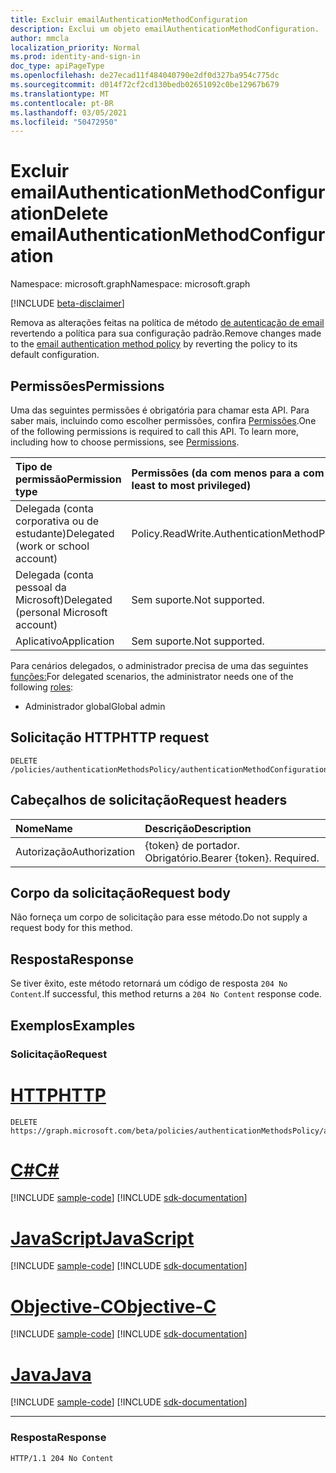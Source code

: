 ```yaml
---
title: Excluir emailAuthenticationMethodConfiguration
description: Exclui um objeto emailAuthenticationMethodConfiguration.
author: mmcla
localization_priority: Normal
ms.prod: identity-and-sign-in
doc_type: apiPageType
ms.openlocfilehash: de27ecad11f484040790e2df0d327ba954c775dc
ms.sourcegitcommit: d014f72cf2cd130bedb02651092c0be12967b679
ms.translationtype: MT
ms.contentlocale: pt-BR
ms.lasthandoff: 03/05/2021
ms.locfileid: "50472950"
---
```

# <a name="delete-emailauthenticationmethodconfiguration"></a><span data-ttu-id="2cd40-103">Excluir emailAuthenticationMethodConfiguration</span><span class="sxs-lookup"><span data-stu-id="2cd40-103">Delete emailAuthenticationMethodConfiguration</span></span>

<span data-ttu-id="2cd40-104">Namespace: microsoft.graph</span><span class="sxs-lookup"><span data-stu-id="2cd40-104">Namespace: microsoft.graph</span></span>

[!INCLUDE [beta-disclaimer](../../includes/beta-disclaimer.md)]

<span data-ttu-id="2cd40-105">Remova as alterações feitas na política de método [de autenticação de email](../resources/emailauthenticationmethodconfiguration.md) revertendo a política para sua configuração padrão.</span><span class="sxs-lookup"><span data-stu-id="2cd40-105">Remove changes made to the [email authentication method policy](../resources/emailauthenticationmethodconfiguration.md) by reverting the policy to its default configuration.</span></span>

## <a name="permissions"></a><span data-ttu-id="2cd40-106">Permissões</span><span class="sxs-lookup"><span data-stu-id="2cd40-106">Permissions</span></span>
<span data-ttu-id="2cd40-p101">Uma das seguintes permissões é obrigatória para chamar esta API. Para saber mais, incluindo como escolher permissões, confira [Permissões](/graph/permissions-reference).</span><span class="sxs-lookup"><span data-stu-id="2cd40-p101">One of the following permissions is required to call this API. To learn more, including how to choose permissions, see [Permissions](/graph/permissions-reference).</span></span>

|<span data-ttu-id="2cd40-109">Tipo de permissão</span><span class="sxs-lookup"><span data-stu-id="2cd40-109">Permission type</span></span>|<span data-ttu-id="2cd40-110">Permissões (da com menos para a com mais privilégios)</span><span class="sxs-lookup"><span data-stu-id="2cd40-110">Permissions (from least to most privileged)</span></span>|
|:---|:---|
|<span data-ttu-id="2cd40-111">Delegada (conta corporativa ou de estudante)</span><span class="sxs-lookup"><span data-stu-id="2cd40-111">Delegated (work or school account)</span></span>|<span data-ttu-id="2cd40-112">Policy.ReadWrite.AuthenticationMethod</span><span class="sxs-lookup"><span data-stu-id="2cd40-112">Policy.ReadWrite.AuthenticationMethod</span></span>|
|<span data-ttu-id="2cd40-113">Delegada (conta pessoal da Microsoft)</span><span class="sxs-lookup"><span data-stu-id="2cd40-113">Delegated (personal Microsoft account)</span></span>|<span data-ttu-id="2cd40-114">Sem suporte.</span><span class="sxs-lookup"><span data-stu-id="2cd40-114">Not supported.</span></span>|
|<span data-ttu-id="2cd40-115">Aplicativo</span><span class="sxs-lookup"><span data-stu-id="2cd40-115">Application</span></span>|<span data-ttu-id="2cd40-116">Sem suporte.</span><span class="sxs-lookup"><span data-stu-id="2cd40-116">Not supported.</span></span>|

<span data-ttu-id="2cd40-117">Para cenários delegados, o administrador precisa de uma das seguintes [funções:](/azure/active-directory/users-groups-roles/directory-assign-admin-roles#available-roles)</span><span class="sxs-lookup"><span data-stu-id="2cd40-117">For delegated scenarios, the administrator needs one of the following [roles](/azure/active-directory/users-groups-roles/directory-assign-admin-roles#available-roles):</span></span>

* <span data-ttu-id="2cd40-118">Administrador global</span><span class="sxs-lookup"><span data-stu-id="2cd40-118">Global admin</span></span>

## <a name="http-request"></a><span data-ttu-id="2cd40-119">Solicitação HTTP</span><span class="sxs-lookup"><span data-stu-id="2cd40-119">HTTP request</span></span>

<!-- {
  "blockType": "ignored"
}
-->

```http
DELETE /policies/authenticationMethodsPolicy/authenticationMethodConfigurations/email
```

## <a name="request-headers"></a><span data-ttu-id="2cd40-120">Cabeçalhos de solicitação</span><span class="sxs-lookup"><span data-stu-id="2cd40-120">Request headers</span></span>

|<span data-ttu-id="2cd40-121">Nome</span><span class="sxs-lookup"><span data-stu-id="2cd40-121">Name</span></span>|<span data-ttu-id="2cd40-122">Descrição</span><span class="sxs-lookup"><span data-stu-id="2cd40-122">Description</span></span>|
|:---|:---|
|<span data-ttu-id="2cd40-123">Autorização</span><span class="sxs-lookup"><span data-stu-id="2cd40-123">Authorization</span></span>|<span data-ttu-id="2cd40-p102">{token} de portador. Obrigatório.</span><span class="sxs-lookup"><span data-stu-id="2cd40-p102">Bearer {token}. Required.</span></span>|

## <a name="request-body"></a><span data-ttu-id="2cd40-126">Corpo da solicitação</span><span class="sxs-lookup"><span data-stu-id="2cd40-126">Request body</span></span>

<span data-ttu-id="2cd40-127">Não forneça um corpo de solicitação para esse método.</span><span class="sxs-lookup"><span data-stu-id="2cd40-127">Do not supply a request body for this method.</span></span>

## <a name="response"></a><span data-ttu-id="2cd40-128">Resposta</span><span class="sxs-lookup"><span data-stu-id="2cd40-128">Response</span></span>

<span data-ttu-id="2cd40-129">Se tiver êxito, este método retornará um código de resposta `204 No Content`.</span><span class="sxs-lookup"><span data-stu-id="2cd40-129">If successful, this method returns a `204 No Content` response code.</span></span>

## <a name="examples"></a><span data-ttu-id="2cd40-130">Exemplos</span><span class="sxs-lookup"><span data-stu-id="2cd40-130">Examples</span></span>

### <a name="request"></a><span data-ttu-id="2cd40-131">Solicitação</span><span class="sxs-lookup"><span data-stu-id="2cd40-131">Request</span></span>


# <a name="http"></a>[<span data-ttu-id="2cd40-132">HTTP</span><span class="sxs-lookup"><span data-stu-id="2cd40-132">HTTP</span></span>](#tab/http)
<!-- {
  "blockType": "request",
  "name": "delete_emailauthenticationmethodconfiguration"
}
-->

```http
DELETE https://graph.microsoft.com/beta/policies/authenticationMethodsPolicy/authenticationMethodConfigurations/email
```
# <a name="c"></a>[<span data-ttu-id="2cd40-133">C#</span><span class="sxs-lookup"><span data-stu-id="2cd40-133">C#</span></span>](#tab/csharp)
[!INCLUDE [sample-code](../includes/snippets/csharp/delete-emailauthenticationmethodconfiguration-csharp-snippets.md)]
[!INCLUDE [sdk-documentation](../includes/snippets/snippets-sdk-documentation-link.md)]

# <a name="javascript"></a>[<span data-ttu-id="2cd40-134">JavaScript</span><span class="sxs-lookup"><span data-stu-id="2cd40-134">JavaScript</span></span>](#tab/javascript)
[!INCLUDE [sample-code](../includes/snippets/javascript/delete-emailauthenticationmethodconfiguration-javascript-snippets.md)]
[!INCLUDE [sdk-documentation](../includes/snippets/snippets-sdk-documentation-link.md)]

# <a name="objective-c"></a>[<span data-ttu-id="2cd40-135">Objective-C</span><span class="sxs-lookup"><span data-stu-id="2cd40-135">Objective-C</span></span>](#tab/objc)
[!INCLUDE [sample-code](../includes/snippets/objc/delete-emailauthenticationmethodconfiguration-objc-snippets.md)]
[!INCLUDE [sdk-documentation](../includes/snippets/snippets-sdk-documentation-link.md)]

# <a name="java"></a>[<span data-ttu-id="2cd40-136">Java</span><span class="sxs-lookup"><span data-stu-id="2cd40-136">Java</span></span>](#tab/java)
[!INCLUDE [sample-code](../includes/snippets/java/delete-emailauthenticationmethodconfiguration-java-snippets.md)]
[!INCLUDE [sdk-documentation](../includes/snippets/snippets-sdk-documentation-link.md)]

---


### <a name="response"></a><span data-ttu-id="2cd40-137">Resposta</span><span class="sxs-lookup"><span data-stu-id="2cd40-137">Response</span></span>

<!-- {
  "blockType": "response",
  "truncated": true
}
-->

```http
HTTP/1.1 204 No Content
```

